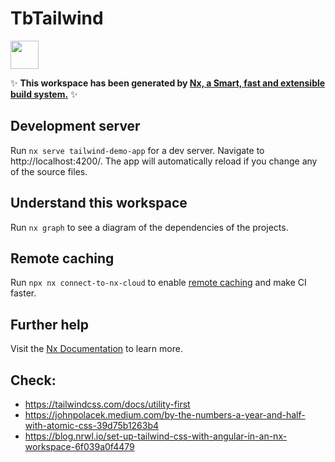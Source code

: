 # TbTailwind

<a alt="Nx logo" href="https://nx.dev" target="_blank" rel="noreferrer"><img src="https://raw.githubusercontent.com/nrwl/nx/master/images/nx-logo.png" width="45"></a>

✨ **This workspace has been generated by [Nx, a Smart, fast and extensible build system.](https://nx.dev)** ✨

## Development server

Run `nx serve tailwind-demo-app` for a dev server. Navigate to http://localhost:4200/. The app will automatically reload if you change any of the source files.

## Understand this workspace

Run `nx graph` to see a diagram of the dependencies of the projects.

## Remote caching

Run `npx nx connect-to-nx-cloud` to enable [remote caching](https://nx.app) and make CI faster.

## Further help

Visit the [Nx Documentation](https://nx.dev) to learn more.

## Check:

- https://tailwindcss.com/docs/utility-first
- https://johnpolacek.medium.com/by-the-numbers-a-year-and-half-with-atomic-css-39d75b1263b4
- https://blog.nrwl.io/set-up-tailwind-css-with-angular-in-an-nx-workspace-6f039a0f4479
